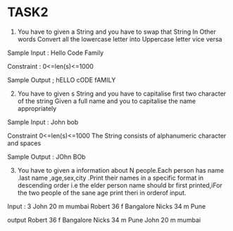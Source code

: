 # TASK2
1) You have to given a String and you have to swap that String In Other words Convert all the lowercase letter into Uppercase letter vice versa

Sample Input :
Hello Code Family

Constraint :
 0<=len(s)<=1000

Sample Output ;
hELLO cODE fAMILY


2) You have to given s String and you have to capitalise first two character  of the string
Given a full name and you to capitalise the name appropriately

Sample Input :
John bob

Constraint
 0<=len(s)<=1000
The String consists of alphanumeric  character and spaces

Sample Output :
JOhn BOb

3) You have to given a information about N people.Each person has name .last name ,age,sex,city .Print their names in a specific format in descending order i.e the elder person name should br first printed,iFor the two people of the sane age print theri in orderof input.

Input : 
3 
John 20 m mumbai
Robert  36 f Bangalore
Nicks 34 m Pune


output 
Robert  36 f Bangalore
Nicks 34 m Pune
John 20 m mumbai
